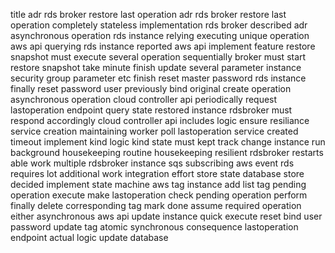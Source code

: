 title adr rds broker restore last operation adr rds broker restore last operation completely stateless implementation rds broker described adr asynchronous operation rds instance relying executing unique operation aws api querying rds instance reported aws api implement feature restore snapshot must execute several operation sequentially broker must start restore snapshot take minute finish update several parameter instance security group parameter etc finish reset master password rds instance finally reset password user previously bind original create operation asynchronous operation cloud controller api periodically request lastoperation endpoint query state restored instance rdsbroker must respond accordingly cloud controller api includes logic ensure resiliance service creation maintaining worker poll lastoperation service created timeout implement kind logic kind state must kept track change instance run background housekeeping routine housekeeping resilient rdsbroker restarts able work multiple rdsbroker instance sqs subscribing aws event rds requires lot additional work integration effort store state database store decided implement state machine aws tag instance add list tag pending operation execute make lastoperation check pending operation perform finally delete corresponding tag mark done assume required operation either asynchronous aws api update instance quick execute reset bind user password update tag atomic synchronous consequence lastoperation endpoint actual logic update database